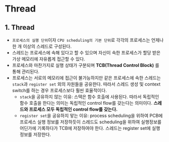 # Thread

## 1. Thread
- `프로세스의 실행 단위`이자 `CPU scheduling의 기본 단위`로 각각의 프로세스는 언제나 한 개 이상의 스레드로 구성된다.
- 스레드는 프로세스에 속해 있다고 할 수 있으며 자신이 속한 프로세스가 할당 받은 가상 메모리에 자유롭게 접근할 수 있다.
- 프로세스와 마찬가지로 실행 상태가 구분되며 **TCB(Thread Control Block)** 를 통해 관리된다.
- 프로세스는 서로의 메모리에 접근이 불가능하지만 같은 프로세스에 속한 스레드는 `stack`과 `register set` 외의 자원들을 공유한다. 따라서 스레드 생성 및 context switch를 하는 경우 프로세스보다 훨씬 효율적이다.
  - `stack`을 공유하지 않는 이유: 스택은 함수 호출에 사용된다. 따라서 독립적인 함수 호출을 한다는 의미는 독립적인 control flow를 갖는다는 의미이다. **스레드와 프로세스 모두 독립적인 control flow를 갖는다.**
  - `register set`을 공유하지 앟는 이유: process scheduling을 위하여 PCB에 프로세스 실행 정보를 저장하듯이 스레드도 scheduling을 위하여 실행정보를 어딘가에 기록하다가 TCB에 저장하여야 한다. 스레드는 register set에 실행 정보를 저장한다. 
